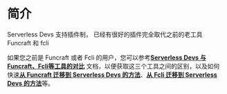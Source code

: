 # 简介

Serverless Devs 支持插件制， 已经有很好的插件完全取代之前的老工具 Funcraft 和 fcli

如果您之前是 Funcraft 或者 Fcli 的用户，您可以参考[**Serverless Devs 与 Funcraft、Fcli等工具的对比**](https://gitee.com/devsapp/fc/blob/main/docs/zh/vs_fun_fcli.md) 文档，以便获取这三个工具之间的区别，以及如何快速[**从 Funcraft 迁移到 Serverless Devs 的方法**](https://gitee.com/devsapp/fc/blob/main/docs/zh/vs_fun_fcli.md#%E4%BB%8E-funcraft-%E8%BF%81%E7%A7%BB%E5%88%B0-serverless-devs-%E7%9A%84%E6%96%B9%E6%B3%95)、[**从 Fcli 迁移到 Serverless Devs 的方法**](https://gitee.com/devsapp/fc/blob/main/docs/zh/vs_fun_fcli.md#%E4%BB%8E-fcli-%E8%BF%81%E7%A7%BB%E5%88%B0-serverless-devs-%E7%9A%84%E6%96%B9%E6%B3%95)等。